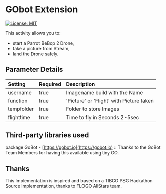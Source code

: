 # GObot Extension
[![License: MIT](https://img.shields.io/badge/License-MIT-yellow.svg)](https://opensource.org/licenses/MIT)

This activity allows you to:
- start a Parrot BeBop 2 Drone,
- take a picture from Stream,
- land the Drone safely.

## Parameter Details
| Setting           | Required  | Description                              |
|:------------------|:----------|:-----------------------------------------|
| username          | true      | Imagename build with the Name            |
| function          | true      | 'Picture' or 'Flight' with Picture taken |
| tempfolder        | true      | Folder to store Images                   |
| flighttime        | true      | Time to fly in Seconds  2-5sec           |       

## Third-party libraries used
package GoBot - [https://gobot.io](https://gobot.io) :: Thanks to the GoBot Team Members for having this available using tiny GO.

## Thanks
This Implementation is inspired and based on a TIBCO PSG Hackathon Source Implementation, thanks to FLOGO AllStars team.